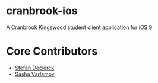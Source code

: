# cranbrook-ios
A Cranbrook Kingswood student client application for iOS 9

# Core Contributors
* [Stefan Declerck](https://github.com/stefandeclerck/)
* [Sasha Varlamov](https://github.com/svarlamov/)

